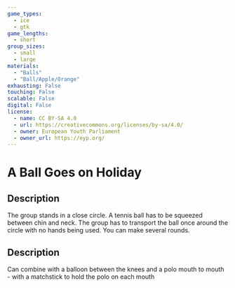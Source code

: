 ```yaml
---
game_types:
  - ice
  - gtk
game_lengths:
  - short
group_sizes:
  - small
  - large
materials:
  - "Balls"
  - "Ball/Apple/Orange"
exhausting: False
touching: False
scalable: False
digital: False
license:
  - name: CC BY-SA 4.0
  - url: https://creativecommons.org/licenses/by-sa/4.0/
  - owner: European Youth Parliament
  - owner_url: https://eyp.org/
---
```

# A Ball Goes on Holiday

## Description
The group stands in a close circle. A tennis ball has to be squeezed between
chin and neck. The group has to transport the ball once around the circle with no hands being used. You can make several rounds.

## Description
Can combine with a balloon between the knees and a polo mouth to mouth - with a matchstick to hold the polo on each mouth

